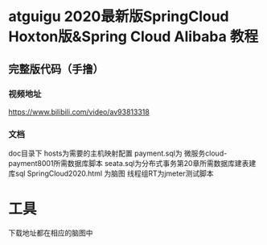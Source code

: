 # atguigu 2020最新版SpringCloud Hoxton版&Spring Cloud Alibaba 教程
## 完整版代码（手撸）
### 视频地址
https://www.bilibili.com/video/av93813318

### 文档
doc目录下
hosts为需要的主机映射配置
payment.sql为 微服务cloud-payment8001所需数据库脚本
seata.sql为分布式事务第20章所需数据库建表建库sql
SpringCloud2020.html 为脑图
线程组RT为jmeter测试脚本

# 工具
下载地址都在相应的脑图中
